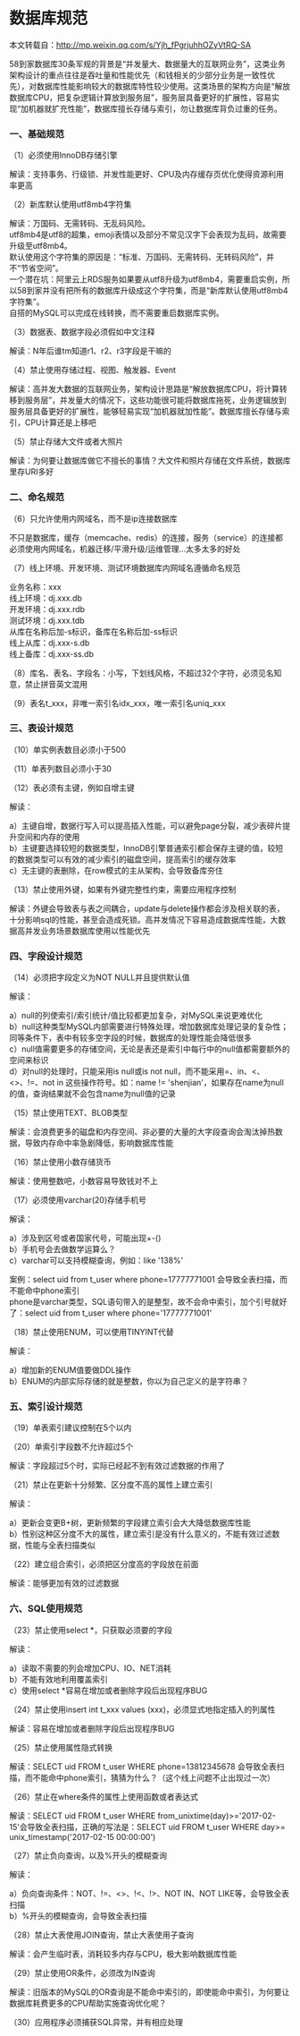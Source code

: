 # 数据库规范

本文转载自：http://mp.weixin.qq.com/s/Yjh_fPgrjuhhOZyVtRQ-SA  

58到家数据库30条军规的背景是“并发量大、数据量大的互联网业务”，这类业务架构设计的重点往往是吞吐量和性能优先（和钱相关的少部分业务是一致性优先），对数据库性能影响较大的数据库特性较少使用。这类场景的架构方向是“解放数据库CPU，把复杂逻辑计算放到服务层”，服务层具备更好的扩展性，容易实现“加机器就扩充性能”，数据库擅长存储与索引，勿让数据库背负过重的任务。  

### 一、基础规范
（1）必须使用InnoDB存储引擎  

解读：支持事务、行级锁、并发性能更好、CPU及内存缓存页优化使得资源利用率更高  

（2）新库默认使用utf8mb4字符集  

解读：万国码、无需转码、无乱码风险。  
utf8mb4是utf8的超集，emoji表情以及部分不常见汉字下会表现为乱码，故需要升级至utf8mb4。  
默认使用这个字符集的原因是：“标准、万国码、无需转码、无转码风险”，并不“节省空间”。  
一个潜在坑：阿里云上RDS服务如果要从utf8升级为utf8mb4，需要重启实例，所以58到家并没有把所有的数据库升级成这个字符集，而是“新库默认使用utf8mb4字符集”。  
自搭的MySQL可以完成在线转换，而不需要重启数据库实例。  

（3）数据表、数据字段必须假如中文注释  

解读：N年后谁tm知道r1、r2、r3字段是干嘛的  

（4）禁止使用存储过程、视图、触发器、Event  

解读：高并发大数据的互联网业务，架构设计思路是“解放数据库CPU，将计算转移到服务层”，并发量大的情况下，这些功能很可能将数据库拖死，业务逻辑放到服务层具备更好的扩展性，能够轻易实现“加机器就加性能”。数据库擅长存储与索引，CPU计算还是上移吧   

（5）禁止存储大文件或者大照片  

解读：为何要让数据库做它不擅长的事情？大文件和照片存储在文件系统，数据库里存URI多好

### 二、命名规范

（6）只允许使用内网域名，而不是ip连接数据库  

不只是数据库，缓存（memcache、redis）的连接，服务（service）的连接都必须使用内网域名，机器迁移/平滑升级/运维管理...太多太多的好处  

（7）线上环境、开发环境、测试环境数据库内网域名遵循命名规范  

业务名称：xxx  
线上环境：dj.xxx.db  
开发环境：dj.xxx.rdb  
测试环境：dj.xxx.tdb  
从库在名称后加-s标识，备库在名称后加-ss标识  
线上从库：dj.xxx-s.db  
线上备库：dj.xxx-ss.db  

（8）库名、表名、字段名：小写，下划线风格，不超过32个字符，必须见名知意，禁止拼音英文混用  

（9）表名t_xxx，非唯一索引名idx_xxx，唯一索引名uniq_xxx  

### 三、表设计规范

（10）单实例表数目必须小于500  

（11）单表列数目必须小于30  

（12）表必须有主键，例如自增主键  

解读：  

a）主键自增，数据行写入可以提高插入性能，可以避免page分裂，减少表碎片提升空间和内存的使用  
b）主键要选择较短的数据类型，InnoDB引擎普通索引都会保存主键的值，较短的数据类型可以有效的减少索引的磁盘空间，提高索引的缓存效率  
c）无主键的表删除，在row模式的主从架构，会导致备库夯住  

（13）禁止使用外键，如果有外键完整性约束，需要应用程序控制  

解读：外键会导致表与表之间耦合，update与delete操作都会涉及相关联的表，十分影响sql的性能，甚至会造成死锁。高并发情况下容易造成数据库性能，大数据高并发业务场景数据库使用以性能优先

### 四、字段设计规范

（14）必须把字段定义为NOT NULL并且提供默认值  

解读：  

a）null的列使索引/索引统计/值比较都更加复杂，对MySQL来说更难优化  
b）null这种类型MySQL内部需要进行特殊处理，增加数据库处理记录的复杂性；同等条件下，表中有较多空字段的时候，数据库的处理性能会降低很多  
c）null值需要更多的存储空间，无论是表还是索引中每行中的null值都需要额外的空间来标识  
d）对null的处理时，只能采用is null或is not null，而不能采用=、in、<、<>、!=、not in 这些操作符号。如：name != 'shenjian'，如果存在name为null的值，查询结果就不会包含name为null值的记录  

（15）禁止使用TEXT、BLOB类型  

解读：会浪费更多的磁盘和内存空间、非必要的大量的大字段查询会淘汰掉热数据，导致内存命中率急剧降低，影响数据库性能  

（16）禁止使用小数存储货币  

解读：使用整数吧，小数容易导致钱对不上  

（17）必须使用varchar(20)存储手机号  

解读：  

a）涉及到区号或者国家代号，可能出现+-()  
b）手机号会去做数学运算么？  
c）varchar可以支持模糊查询，例如：like '138%'  

案例：select uid from t_user where phone=17777771001 会导致全表扫描，而不能命中phone索引  
phone是varchar类型，SQL语句带入的是整型，故不会命中索引，加个引号就好了：select uid from t_user where phone='17777771001'  

（18）禁止使用ENUM，可以使用TINYINT代替  

解读：  

a）增加新的ENUM值要做DDL操作  
b）ENUM的内部实际存储的就是整数，你以为自己定义的是字符串？  

### 五、索引设计规范

（19）单表索引建议控制在5个以内  

（20）单索引字段数不允许超过5个  

解读：字段超过5个时，实际已经起不到有效过滤数据的作用了  

（21）禁止在更新十分频繁、区分度不高的属性上建立索引  

解读：  

a）更新会变更B+树，更新频繁的字段建立索引会大大降低数据库性能  
b）性别这种区分度不大的属性，建立索引是没有什么意义的，不能有效过滤数据，性能与全表扫描类似  

（22）建立组合索引，必须把区分度高的字段放在前面  

解读：能够更加有效的过滤数据

### 六、SQL使用规范

（23）禁止使用select *，只获取必须要的字段  

解读：  

a）读取不需要的列会增加CPU、IO、NET消耗  
b）不能有效地利用覆盖索引  
c）使用select *容易在增加或者删除字段后出现程序BUG  

（24）禁止使用insert int t_xxx values (xxx)，必须显式地指定插入的列属性  

解读：容易在增加或者删除字段后出现程序BUG  

（25）禁止使用属性隐式转换  

解读：SELECT uid FROM t_user WHERE phone=13812345678 会导致全表扫描，而不能命中phone索引，猜猜为什么？（这个线上问题不止出现过一次）  

（26）禁止在where条件的属性上使用函数或者表达式  

解读：SELECT uid FROM t_user WHERE from_unixtime(day)>='2017-02-15'会导致全表扫描，正确的写法是：SELECT uid FROM t_user WHERE day>= unix_timestamp('2017-02-15 00:00:00')  

（27）禁止负向查询，以及%开头的模糊查询  

解读：  

a）负向查询条件：NOT、!=、<>、!<、!>、NOT IN、NOT LIKE等，会导致全表扫描  
b）%开头的模糊查询，会导致全表扫描  

（28）禁止大表使用JOIN查询，禁止大表使用子查询  

解读：会产生临时表，消耗较多内存与CPU，极大影响数据库性能  

（29）禁止使用OR条件，必须改为IN查询  

解读：旧版本的MySQL的OR查询是不能命中索引的，即使能命中索引，为何要让数据库耗费更多的CPU帮助实施查询优化呢？  

（30）应用程序必须捕获SQL异常，并有相应处理
